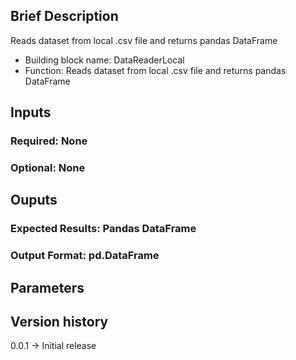 ## Brief Description

Reads dataset from local .csv file and returns pandas DataFrame

- Building block name:  DataReaderLocal
- Function: Reads dataset from local .csv file and returns pandas DataFrame

## Inputs
### Required: None 
### Optional: None

## Ouputs
### Expected Results: Pandas DataFrame
### Output Format: pd.DataFrame

## Parameters

## Version history
0.0.1 -> Initial release 
